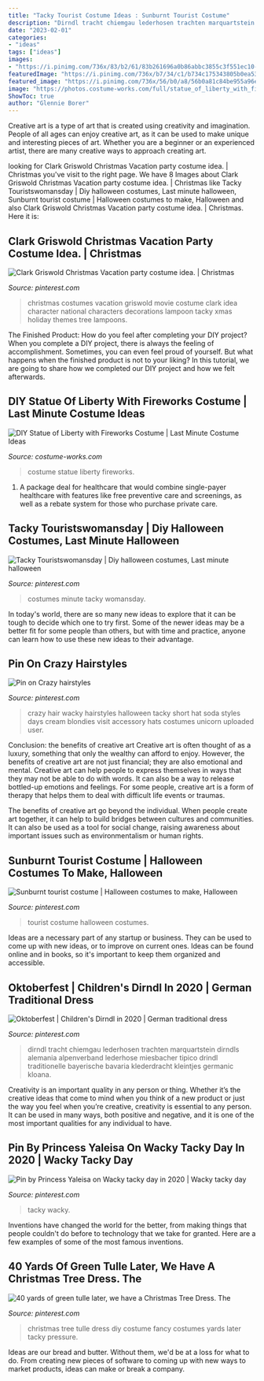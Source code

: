 ```yaml
---
title: "Tacky Tourist Costume Ideas : Sunburnt Tourist Costume"
description: "Dirndl tracht chiemgau lederhosen trachten marquartstein dirndls alemania alpenverband lederhose miesbacher tipico drindl traditionelle bayerische bavaria klederdracht kleintjes germanic kloana"
date: "2023-02-01"
categories:
- "ideas"
tags: ["ideas"]
images:
- "https://i.pinimg.com/736x/83/b2/61/83b261696a0b86abbc3855c3f551ec10--halloween-costumes.jpg"
featuredImage: "https://i.pinimg.com/736x/b7/34/c1/b734c175343805b0ea53c1080c912c87--cute-costumes-girl-costumes.jpg"
featured_image: "https://i.pinimg.com/736x/56/b0/a8/56b0a81c84be955a96ed9a449db3cea3.jpg"
image: "https://photos.costume-works.com/full/statue_of_liberty_with_fireworks2.jpg"
ShowToc: true
author: "Glennie Borer"
---
```



Creative art is a type of art that is created using creativity and imagination. People of all ages can enjoy creative art, as it can be used to make unique and interesting pieces of art. Whether you are a beginner or an experienced artist, there are many creative ways to approach creating art.

	

		
looking for Clark Griswold Christmas Vacation party costume idea. | Christmas you've visit to the right page. We have 8 Images about Clark Griswold Christmas Vacation party costume idea. | Christmas like Tacky Touristswomansday | Diy halloween costumes, Last minute halloween, Sunburnt tourist costume | Halloween costumes to make, Halloween and also Clark Griswold Christmas Vacation party costume idea. | Christmas. Here it is:
		
    
## Clark Griswold Christmas Vacation Party Costume Idea. | Christmas

<img loading=lazy src="https://i.pinimg.com/originals/a9/73/41/a9734188df409762ab13512ac701a9d7.jpg" onerror="this.onerror=null;this.src='https://tse4.mm.bing.net/th?id=OIP.TtND6zzew1Vr7vCXCyrUOgHaJ4&amp;pid=15.1';" alt="Clark Griswold Christmas Vacation party costume idea. | Christmas">

_Source: pinterest.com_

>christmas costumes vacation griswold movie costume clark idea character national characters decorations lampoon tacky xmas holiday themes tree lampoons. 

	

The Finished Product: How do you feel after completing your DIY project?
When you complete a DIY project, there is always the feeling of accomplishment. Sometimes, you can even feel proud of yourself. But what happens when the finished product is not to your liking? In this tutorial, we are going to share how we completed our DIY project and how we felt afterwards.

    
## DIY Statue Of Liberty With Fireworks Costume | Last Minute Costume Ideas

<img loading=lazy src="https://photos.costume-works.com/full/statue_of_liberty_with_fireworks2.jpg" onerror="this.onerror=null;this.src='https://tse1.mm.bing.net/th?id=OIP.MSjXQLV1PlwNYC1mJHj_pgHaKg&amp;pid=15.1';" alt="DIY Statue of Liberty with Fireworks Costume | Last Minute Costume Ideas">

_Source: costume-works.com_

>costume statue liberty fireworks. 

	

1) A package deal for healthcare that would combine single-payer healthcare with features like free preventive care and screenings, as well as a rebate system for those who purchase private care.

    
## Tacky Touristswomansday | Diy Halloween Costumes, Last Minute Halloween

<img loading=lazy src="https://i.pinimg.com/736x/56/b0/a8/56b0a81c84be955a96ed9a449db3cea3.jpg" onerror="this.onerror=null;this.src='https://tse1.mm.bing.net/th?id=OIP.MBX4MfTeWJNRkoibai3HhQHaLG&amp;pid=15.1';" alt="Tacky Touristswomansday | Diy halloween costumes, Last minute halloween">

_Source: pinterest.com_

>costumes minute tacky womansday. 

	

In today's world, there are so many new ideas to explore that it can be tough to decide which one to try first. Some of the newer ideas may be a better fit for some people than others, but with time and practice, anyone can learn how to use these new ideas to their advantage.

    
## Pin On Crazy Hairstyles

<img loading=lazy src="https://i.pinimg.com/736x/b7/34/c1/b734c175343805b0ea53c1080c912c87--cute-costumes-girl-costumes.jpg" onerror="this.onerror=null;this.src='https://tse3.mm.bing.net/th?id=OIP.TR4O6pFVRnSdueBC-IwtZwHaNd&amp;pid=15.1';" alt="Pin on Crazy hairstyles">

_Source: pinterest.com_

>crazy hair wacky hairstyles halloween tacky short hat soda styles days cream blondies visit accessory hats costumes unicorn uploaded user. 

	

Conclusion: the benefits of creative art
Creative art is often thought of as a luxury, something that only the wealthy can afford to enjoy. However, the benefits of creative art are not just financial; they are also emotional and mental.
Creative art can help people to express themselves in ways that they may not be able to do with words. It can also be a way to release bottled-up emotions and feelings. For some people, creative art is a form of therapy that helps them to deal with difficult life events or traumas.

The benefits of creative art go beyond the individual. When people create art together, it can help to build bridges between cultures and communities. It can also be used as a tool for social change, raising awareness about important issues such as environmentalism or human rights.

    
## Sunburnt Tourist Costume | Halloween Costumes To Make, Halloween

<img loading=lazy src="https://i.pinimg.com/736x/83/b2/61/83b261696a0b86abbc3855c3f551ec10--halloween-costumes.jpg" onerror="this.onerror=null;this.src='https://tse4.mm.bing.net/th?id=OIP.Eoy9ZsKcf0cHWriWO5BUnwHaJv&amp;pid=15.1';" alt="Sunburnt tourist costume | Halloween costumes to make, Halloween">

_Source: pinterest.com_

>tourist costume halloween costumes. 

	

Ideas are a necessary part of any startup or business. They can be used to come up with new ideas, or to improve on current ones. Ideas can be found online and in books, so it's important to keep them organized and accessible.

    
## Oktoberfest | Children&#039;s Dirndl In 2020 | German Traditional Dress

<img loading=lazy src="https://i.pinimg.com/originals/e8/bc/0c/e8bc0ce1deb7774cb9269e3d72350c42.jpg" onerror="this.onerror=null;this.src='https://tse3.mm.bing.net/th?id=OIP.302eg2YTR7KzmLRfeWGKnwHaJ6&amp;pid=15.1';" alt="Oktoberfest | Children&#039;s Dirndl in 2020 | German traditional dress">

_Source: pinterest.com_

>dirndl tracht chiemgau lederhosen trachten marquartstein dirndls alemania alpenverband lederhose miesbacher tipico drindl traditionelle bayerische bavaria klederdracht kleintjes germanic kloana. 

	

Creativity is an important quality in any person or thing. Whether it’s the creative ideas that come to mind when you think of a new product or just the way you feel when you’re creative, creativity is essential to any person. It can be used in many ways, both positive and negative, and it is one of the most important qualities for any individual to have.

    
## Pin By Princess Yaleisa On Wacky Tacky Day In 2020 | Wacky Tacky Day

<img loading=lazy src="https://i.pinimg.com/736x/cb/b9/20/cbb9201895b29e287c856aacecd11821.jpg" onerror="this.onerror=null;this.src='https://tse2.mm.bing.net/th?id=OIP.-LK1BiVeRCxCdojPZvxg-gHaHj&amp;pid=15.1';" alt="Pin by Princess Yaleisa on Wacky tacky day in 2020 | Wacky tacky day">

_Source: pinterest.com_

>tacky wacky. 

	

Inventions have changed the world for the better, from making things that people couldn't do before to technology that we take for granted. Here are a few examples of some of the most famous inventions.

    
## 40 Yards Of Green Tulle Later, We Have A Christmas Tree Dress. The

<img loading=lazy src="https://i.pinimg.com/736x/55/ef/05/55ef05b99dc1e183277ac362412e6cb3--tulle-tacky-sweaters.jpg" onerror="this.onerror=null;this.src='https://tse2.mm.bing.net/th?id=OIP.lk6AR5eRcuwZIa0QnYaAfADYEg&amp;pid=15.1';" alt="40 yards of green tulle later, we have a Christmas Tree Dress. The">

_Source: pinterest.com_

>christmas tree tulle dress diy costume fancy costumes yards later tacky pressure. 

	

Ideas are our bread and butter. Without them, we'd be at a loss for what to do. From creating new pieces of software to coming up with new ways to market products, ideas can make or break a company.

